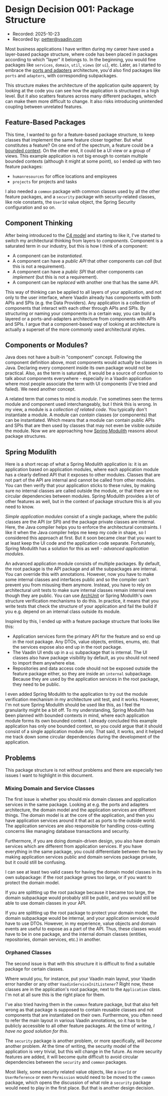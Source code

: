 # Design Decision 001: Package Structure

* Recorded: 2025-10-23
* Recorded by: <petter@vaadin.com>

Most business applications I have written during my career have used a layer-based package structure, where code has
been placed in packages according to which "layer" it belongs to. In the beginning, you would fine packages like
`services`, `domain`, `util`, `views` (or `ui`), etc. Later, as I started to embrace
the [ports and adapters](https://alistair.cockburn.us/hexagonal-architecture)
architecture, you'd also find packages like `ports` and `adapters`, with corresponding subpackages.

This structure makes the architecture of the application quite apparent; by looking at the code you can see how the
application is structured in a high level. But it also scatters features across many different packages, which can make
them more difficult to change. It also risks introducing unintended coupling between unrelated features.

## Feature-Based Packages

This time, I wanted to go for a feature-based package structure, to keep classes that implement the same feature closer
together. But what constitutes a feature? On one end of the spectrum, a feature could be a
[bounded context](https://martinfowler.com/bliki/BoundedContext.html). On the other end, it could be a UI view or a
group of views. This example application is not big enough to contain multiple bounded contexts (although it might at
some point), so I ended up with two feature packages:

* `humanresources` for office locations and employees
* `projects` for projects and tasks

I also needed a `common` package with common classes used by all the other feature packages, and a `security` package
with security-related classes, like role constants, the `UserId` value object, the Spring Security configuration and so
on.

## Component Thinking

After being introduced to the [C4 model](https://c4model.com/) and starting to like it, I've started to switch my
architectural thinking from layers to *components*. Component is a saturated term in our industry, but this is how I
think of a component:

- A component can be *instantiated*.
- A component can have a *public API* that other components can *call* (but this is not a requirement).
- A component can have a *public SPI* that other components can *implement* (but this is not a requirement).
- A component can be *replaced* with another one that has the same API.

This way of thinking can be applied to all layers of your application, and not only to the user interface, where Vaadin
already has components with both APIs and SPIs (e.g. the Data Providers). Any application is a collection of components
that interact with each other through APIs and SPIs. By structuring or naming your components in a certain way, you can
build a layered or a ports-and-adapters architecture from components with APIs and SPIs. I argue that a component-based
way of looking at architecture is actually a superset of the more commonly used architectural styles.

## Components or Modules?

Java does not have a built-in "component" concept. Following the component definition above, most components would
actually be classes in Java. Declaring every component inside its own package would not be practical. Also, as the term
is saturated, it would be a source of confusion to talk about components everywhere - especially in a Vaadin application
where most people associate the term with UI components (I've tried and failed). We need another concept.

A related term that comes to mind is *module*. I've sometimes seen the terms module and component used interchangeably,
but I think this is wrong. In my view, a module is a *collection of related code*. You typically don't instantiate a
module. A module can *contain* classes (or components) that can be instantiated. Which means that a module can contain
public APIs and SPIs that are then used by classes that may not even be visible outside the module. Now we are
approaching how [Spring Modulith](https://spring.io/projects/spring-modulith) reasons about package structures.

## Spring Modulith

Here is a short recap of what a Spring Modulith application is: it is an application based on application modules,
where each application module has a clearly defined API that it exposes to other modules. Classes that are not part of
the API are internal and cannot be called from other modules. You can then verify that your application sticks to these
rules, by making sure no internal classes are called outside the module, or that there are no circular dependencies
between modules. Spring Modulith provides a lot of other features as well, but in the context of package structure
this is all you need to know.

*Simple application modules* consist of a single package, where the public classes are the API (or SPI) and the package
private classes are internal. Here, the Java compiler helps you to enforce the architectural constraints. I like it
when the Java compiler helps me keep my code in shape, so I considered this approach at first. But it soon became clear
that you want to at least keep the UI code and the application code separate. Fortunately, Spring Modulith has a
solution for this as well - *advanced application modules*.

An advanced application module consists of multiple packages. By default, the root package is the API package and all
the subpackages are internal. You can override this with annotations. However, now you have to make some internal
classes and interfaces public and so the compiler can't prevent you from misusing them anymore. Instead, you have to
rely on architectural unit tests to make sure internal classes remain internal even though they are public. You can
use [ArchUnit](https://www.archunit.org/) or Spring Modulith's own structure verification mechanisms to do this. In
practice, it means that you write tests that check the structure of your application and fail the build if you e.g.
depend on an internal class outside its module.

Inspired by this, I ended up with a feature package structure that looks like this:

* Application services form the primary API for the feature and so end up in the root package. Any DTOs, value objects,
  entities, enums, etc. that the services expose also end up in the root package.
* The Vaadin UI ends up in a `ui` subpackage that is internal. The UI classes also have package visibility by default,
  as you should not need to import them anywhere else.
* Repositories and data access code should not be exposed outside the feature package either, so they are inside an
  `internal` subpackage. Because they are used by the application services in the root package, they need to be public.

I even added Spring Modulith to the application to try out the module verification mechanism in my architecture unit
test, and it works. However, I'm not sure Spring Modulith should be used like this, as I feel the granularity might be
a bit off. To my understanding, Spring Modulith has been planned with bounded contexts in mind, where each application
module forms its own bounded context. I already concluded this example application has only one bounded context, so you
could argue that it should consist of a single application module only. That said, it works, and it helped me track
down some circular dependencies during the development of the application.

## Problems

This package structure is not without problems and there are especially two issues I want to highlight in this document.

### Mixing Domain and Service Classes

The first issue is whether you should mix domain classes and application services in the same package. Looking at e.g.
the ports and adapters architecture, the domain model and the application services are different things. The domain
model is at the core of the application, and then you have application services around it that act as ports to the
outside world. The application services are also responsible for handling cross-cutting concerns like managing database
transactions and security.

Furthermore, if you are doing domain-driven design, you also have domain services which are different from application
services. If you have everything in the same package, you could differentiate between the two by making application
services public and domain services package private, but it could still be confusing.

I can see at least two valid cases for having the domain model classes in its own subpackage: if the root package grows
too large, or if you want to protect the domain model.

If you are splitting up the root package because it became too large, the domain subpackage would probably still be
public, and you would still be able to use domain classes in your API.

If you are splitting up the root package to protect your domain model, the domain subpackage would be internal, and your
application service would have to use DTOs. However, in my experience, value objects and domain events are useful to
expose as a part of the API. Thus, these classes would have to be in one package, and the internal domain classes
(entities, repositories, domain services, etc.) in another.

### Orphaned Classes

The second issue is that with this structure it is difficult to find a suitable package for certain classes.

Where would you, for instance, put your Vaadin main layout, your Vaadin error handler or any other
`VaadinServiceInitListener`? Right now, these classes are in the application's root package, next to the `Application`
class. I'm not at all sure this is the right place for them.

I've also tried having them in the `common` feature package, but that also felt wrong as that package is supposed to
contain reusable classes and not components that are instantiated on their own. Furthermore, you often need to refer
the main layout in various Vaadin annotations, so it has to be publicly accessible to all other feature packages. At
the time of writing, *I have no good solution for this*.

The `security` package is another problem, or more specifically, *will become* another problem. At the time of writing,
the security model of the application is very trivial, but this will change in the future. As more security features
are added, it will become quite difficult to avoid circular dependencies between the `security` and `common` packages.

Most likely, some security related value objects, like a `UserId` or `UserReference` or even `Permission` would need to
be moved to the `common` package, which opens the discussion of what role a `security` package would need to play in
the first place. But that is another design decision.
